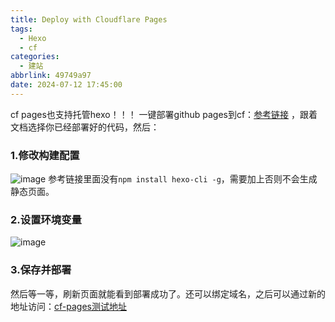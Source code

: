 ```yaml
---
title: Deploy with Cloudflare Pages
tags:
  - Hexo
  - cf
categories:
  - 建站
abbrlink: 49749a97
date: 2024-07-12 17:45:00
---
```

cf pages也支持托管hexo！！！
一键部署github pages到cf：[参考链接](https://developers.cloudflare.com/pages/framework-guides/deploy-a-hexo-site/)  ，跟着文档选择你已经部署好的代码，然后：
### 1.修改构建配置
![image](https://fuos.github.io/picx-images-hosting/20240712/image.ese9e6tdm.webp)
参考链接里面没有`npm install hexo-cli -g`，需要加上否则不会生成静态页面。
### 2.设置环境变量
![image](https://fuos.github.io/picx-images-hosting/20240712/image.2yy8m13cfy.webp)
### 3.保存并部署
然后等一等，刷新页面就能看到部署成功了。还可以绑定域名，之后可以通过新的地址访问：[cf-pages测试地址](https://blog.vp-cf.dynv6.net/)
